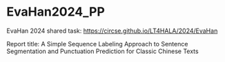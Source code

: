 # EvaHan2024_PP
EvaHan 2024 shared task: https://circse.github.io/LT4HALA/2024/EvaHan

Report title: A Simple Sequence Labeling Approach to Sentence Segmentation and Punctuation Prediction for Classic Chinese Texts
